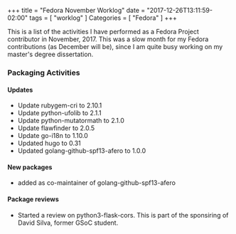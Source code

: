 +++
title = "Fedora November Worklog"
date = "2017-12-26T13:11:59-02:00"
tags = [ "worklog" ]
Categories = [ "Fedora" ]
+++

This is a list of the activities I have performed as a Fedora Project
contributor in November, 2017. This was a slow month for my Fedora
contributions (as December will be), since I am quite busy working
on my master's degree dissertation.


### Packaging Activities

#### Updates

- Update rubygem-cri to 2.10.1
- Update python-ufolib to 2.1.1
- Update python-mutatormath to 2.1.0
- Update flawfinder to 2.0.5
- Update go-i18n to 1.10.0
- Updated hugo to 0.31
- Updated golang-github-spf13-afero to 1.0.0

#### New packages

- added as co-maintainer of golang-github-spf13-afero

#### Package reviews

- Started a review on python3-flask-cors. This is part of the sponsiring of
  David Silva, former GSoC student.

